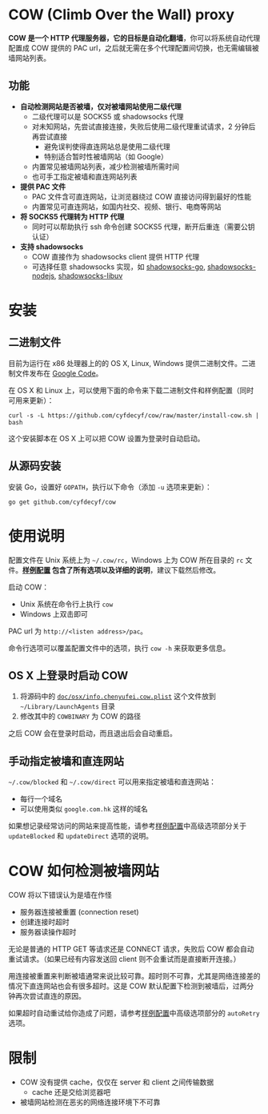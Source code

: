 # COW (Climb Over the Wall) proxy

**COW 是一个 HTTP 代理服务器，它的目标是自动化翻墙**，你可以将系统自动代理配置成 COW 提供的 PAC url，之后就无需在多个代理配置间切换，也无需编辑被墙网站列表。

## 功能

- **自动检测网站是否被墙，仅对被墙网站使用二级代理**
  - 二级代理可以是 SOCKS5 或 shadowsocks 代理
  - 对未知网站，先尝试直接连接，失败后使用二级代理重试请求，2 分钟后再尝试直接
      - 避免误判使得直连网站总是使用二级代理
      - 特别适合暂时性被墙网站（如 Google）
  - 内置常见被墙网站列表，减少检测被墙所需时间
  - 也可手工指定被墙和直连网站列表
- **提供 PAC 文件**
  - PAC 文件含可直连网站，让浏览器绕过 COW 直接访问得到最好的性能
  - 内置常见可直连网站，如国内社交、视频、银行、电商等网站
- **将 SOCKS5 代理转为 HTTP 代理**
  - 同时可以帮助执行 ssh 命令创建 SOCKS5 代理，断开后重连（需要公钥认证）
- **支持 shadowsocks**
  - COW 直接作为 shadowsocks client 提供 HTTP 代理
  - 可选择任意 shadowsocks 实现，如 [shadowsocks-go](https://github.com/shadowsocks/shadowsocks-go/), [shadowsocks-nodejs](https://github.com/clowwindy/shadowsocks-nodejs/), [shadowsocks-libuv](https://github.com/dndx/shadowsocks-libuv/)

# 安装

## 二进制文件

目前为运行在 x86 处理器上的的 OS X, Linux, Windows 提供二进制文件。二进制文件发布在 [Google Code](http://code.google.com/p/cow-proxy/downloads/list)。

在 OS X 和 Linux 上，可以使用下面的命令来下载二进制文件和样例配置（同时可用来更新）：

    curl -s -L https://github.com/cyfdecyf/cow/raw/master/install-cow.sh | bash

这个安装脚本在 OS X 上可以把 COW 设置为登录时自动启动。

## 从源码安装

安装 Go，设置好 `GOPATH`，执行以下命令（添加 `-u` 选项来更新）：

    go get github.com/cyfdecyf/cow

# 使用说明

配置文件在 Unix 系统上为 `~/.cow/rc`，Windows 上为 COW 所在目录的 `rc` 文件。**[样例配置](https://github.com/cyfdecyf/cow/blob/master/doc/sample-config/rc) 包含了所有选项以及详细的说明**，建议下载然后修改。

启动 COW：

- Unix 系统在命令行上执行 `cow`
- Windows 上双击即可

PAC url 为 `http://<listen address>/pac`。

命令行选项可以覆盖配置文件中的选项，执行 `cow -h` 来获取更多信息。

## OS X 上登录时启动 COW

1. 将源码中的  [`doc/osx/info.chenyufei.cow.plist`](https://github.com/cyfdecyf/cow/blob/master/doc/osx/info.chenyufei.cow.plist) 这个文件放到 `~/Library/LaunchAgents` 目录
2. 修改其中的 `COWBINARY` 为 COW 的路径

之后 COW 会在登录时启动，而且退出后会自动重启。

## 手动指定被墙和直连网站

`~/.cow/blocked` 和 `~/.cow/direct` 可以用来指定被墙和直连网站：

  - 每行一个域名
  - 可以使用类似 `google.com.hk` 这样的域名

如果想记录经常访问的网站来提高性能，请参考[样例配置](https://github.com/cyfdecyf/cow/blob/master/doc/sample-config/rc)中高级选项部分关于 `updateBlocked` 和 `updateDirect` 选项的说明。

# COW 如何检测被墙网站

COW 将以下错误认为是墙在作怪

  - 服务器连接被重置 (connection reset)
  - 创建连接时超时
  - 服务器读操作超时

无论是普通的 HTTP GET 等请求还是 CONNECT 请求，失败后 COW 都会自动重试请求。（如果已经有内容发送回 client 则不会重试而是直接断开连接。）

用连接被重置来判断被墙通常来说比较可靠。超时则不可靠，尤其是网络连接差的情况下直连网站也会有很多超时。这是 COW 默认配置下检测到被墙后，过两分钟再次尝试直连的原因。

如果超时自动重试给你造成了问题，请参考[样例配置](https://github.com/cyfdecyf/cow/blob/master/doc/sample-config/rc)中高级选项部分的 `autoRetry` 选项。

# 限制

- COW 没有提供 cache，仅仅在 server 和 client 之间传输数据
  - cache 还是交给浏览器吧
- 被墙网站检测在恶劣的网络连接环境下不可靠

